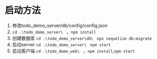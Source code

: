 # 启动方法

1. 修改todo_demo_server/db/config/config.json
2. `cd .\todo_demo_server\ ` ，`npm install`
3. 创建数据库
    `cd .\todo_demo_server\db\ `
    `npx sequelize db:migrate`
4. 启动server 
    `cd .\todo_demo_server\ `
    `npm start`
5. 启动客户端
    `cd .\todo_demo_web\ ` ，`npm install`,`npm start`